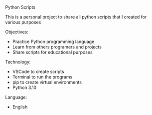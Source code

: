 Python Scripts

This is a personal project to share all python scripts that I created for various purposes


Objectives:

- Practice Python programming language
- Learn from others programers and projects
- Share scripts for educational purposes

Technology:
- VSCode to create scripts
- Terminal to run the programs
- pip to create virtual environments
- Python 3.10


Language:
-  English


